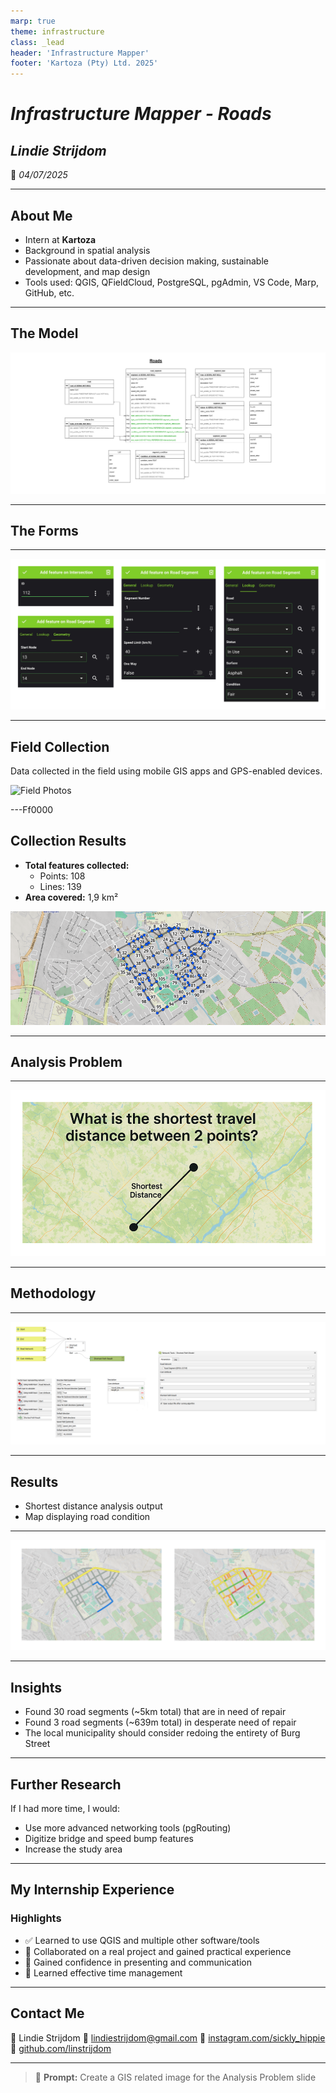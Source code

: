 ```yaml
---
marp: true
theme: infrastructure
class: _lead
header: 'Infrastructure Mapper'
footer: 'Kartoza (Pty) Ltd. 2025'
---
```


<!-- Title Slide -->
<!-- _class: lead -->

# *Infrastructure Mapper - Roads*

## *Lindie Strijdom*

📅 *04/07/2025*

---

## About Me

- Intern at **Kartoza**
- Background in spatial analysis
- Passionate about data-driven decision making, sustainable development, and map design
- Tools used: QGIS, QFieldCloud, PostgreSQL, pgAdmin, VS Code, Marp, GitHub, etc.

---

## The Model

![bg contain ](../img/roads-erd.png)

---

## The Forms

---

![bg contain ](../img/roads-forms.png)

---

## Field Collection

Data collected in the field using mobile GIS apps and GPS-enabled devices.

![Field Photos](../img/roads-field.png)

---Ff0000

## Collection Results

- **Total features collected:**
  - Points: 108
  - Lines: 139
- **Area covered:** 1,9 km²

![bg contain left](../img/roads-collection.png)

---

## Analysis Problem

---
![bg center](../img/roads-problem.png)

---

## Methodology

---

![bg contain center](../img/roads-model.png)

---

## Results

- Shortest distance analysis output
- Map displaying road condition

---

![bg center](../img/roads-results.png)

---

## Insights

- Found 30 road segments (~5km total) that are in need of repair
- Found 3 road segments (~639m total) in desperate need of repair
- The local municipality should consider redoing the entirety of Burg Street

---

## Further Research

If I had more time, I would:

- Use more advanced networking tools (pgRouting)
- Digitize bridge and speed bump features
- Increase the study area

---

## My Internship Experience

### Highlights

- ✅ Learned to use QGIS and multiple other software/tools
- 🤝 Collaborated on a real project and gained practical experience
- 🎯 Gained confidence in presenting and communication
- 💬 Learned effective time management

---

## Contact Me

👤 Lindie Strijdom
📨 [lindiestrijdom@gmail.com](mailto:lindiestrijdom@gmail.com)
🔗 [instagram.com/sickly_hippie](https://www.instagram.com/sickly_hippie/)
💼 [github.com/linstrijdom](https://github.com/linstrijdom)

---

> 🤖 **Prompt:** Create a GIS related image for the Analysis Problem slide
